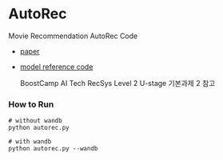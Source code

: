 # AutoRec

Movie Recommendation AutoRec Code

- [paper](https://users.cecs.anu.edu.au/~akmenon/papers/autorec/autorec-paper.pdf)
- [model reference code](https://github.com/yst3147/Recsys_Implement/blob/main/AutoRec/AutoRec.ipynb)

   BoostCamp AI Tech RecSys Level 2 U-stage 기본과제 2 참고

### How to Run
```
# without wandb
python autorec.py

# with wandb
python autorec.py --wandb
```
